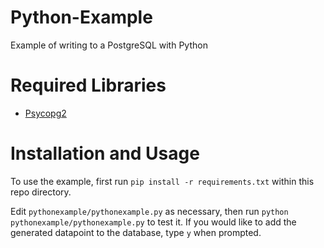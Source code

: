 # Python-Example
Example of writing to a PostgreSQL with Python

# Required Libraries
- [Psycopg2](http://initd.org/psycopg/)

# Installation and Usage
To use the example, first run `pip install -r requirements.txt` within this repo directory.

Edit `pythonexample/pythonexample.py` as necessary, then run `python pythonexample/pythonexample.py` to test it. If you would like to add the generated datapoint to the database, type `y` when prompted.
